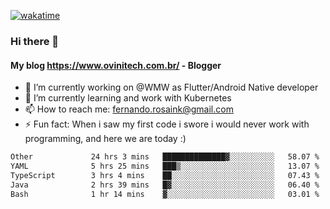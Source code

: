 [![wakatime](https://wakatime.com/badge/user/d5892087-17e6-46ab-8384-91a71a9b88d8.svg)](https://wakatime.com/@d5892087-17e6-46ab-8384-91a71a9b88d8)
### Hi there 👋

#### My blog https://www.ovinitech.com.br/ - Blogger

- 🔭 I’m currently working on @WMW as Flutter/Android Native developer
- 🌱 I’m currently learning and work with Kubernetes
- 📫 How to reach me: fernando.rosaink@gmail.com 
- ⚡ Fun fact: When i saw my first code i swore i would never work with programming, and here we are today :)

<!--START_SECTION:waka-->

```txt
Other             24 hrs 3 mins   ██████████████▓░░░░░░░░░░   58.07 %
YAML              5 hrs 25 mins   ███▒░░░░░░░░░░░░░░░░░░░░░   13.07 %
TypeScript        3 hrs 4 mins    ██░░░░░░░░░░░░░░░░░░░░░░░   07.43 %
Java              2 hrs 39 mins   █▓░░░░░░░░░░░░░░░░░░░░░░░   06.40 %
Bash              1 hr 14 mins    ▓░░░░░░░░░░░░░░░░░░░░░░░░   03.01 %
```

<!--END_SECTION:waka-->
